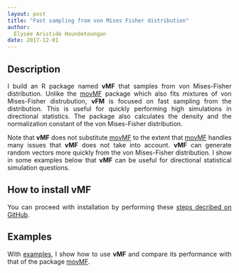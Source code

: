 ```yaml
---
layout: post
title: "Fast sampling from von Mises Fisher distribution"
author:
  Elysée Aristide Houndetoungan
date: 2017-12-01
---
```

<style>
body {
text-align: justify}
</style>

## Description

I build an R package named **vMF** that samples from von Mises-Fisher distribution. Unlike the [movMF](https://cran.r-project.org/web/packages/movMF/index.html) package which also fits mixtures of von Mises-Fisher distrubution, **vFM** is focused on fast sampling from the distribution. This is useful for quickly performing high simulations in directional statistics. The package also calculates the density and the normalization constant of the von Mises-Fisher distribution.

Note that **vMF** does not substitute [movMF](https://cran.r-project.org/web/packages/movMF/index.html) to the extent that [movMF](https://cran.r-project.org/web/packages/movMF/index.html) handles many issues that **vMF** does not take into account. **vMF** can generate random vectors more quickly from the von Mises-Fisher distribution. I show in some examples below that **vMF** can be useful for directional statistical simulation questions.

## How to install vMF
You can proceed with installation by performing these [steps decribed on GitHub](https://github.com/ahoundetoungan/vMF/blob/master/README.md).
## Examples
With [examples](https://github.com/ahoundetoungan/vMF/blob/master/Examples.R), I show how to use **vMF** and compare its performance with that of the package [movMF](https://cran.r-project.org/web/packages/movMF/index.html).

